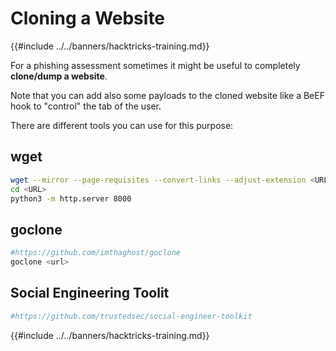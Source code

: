 # Cloning a Website

{{#include ../../banners/hacktricks-training.md}}


For a phishing assessment sometimes it might be useful to completely **clone/dump a website**.

Note that you can add also some payloads to the cloned website like a BeEF hook to "control" the tab of the user.

There are different tools you can use for this purpose:

## wget

```bash
wget --mirror --page-requisites --convert-links --adjust-extension <URL>
cd <URL>
python3 -m http.server 8000
```

## goclone

```bash
#https://github.com/imthaghost/goclone
goclone <url>
```

## Social Engineering Toolit

```bash
#https://github.com/trustedsec/social-engineer-toolkit
```


{{#include ../../banners/hacktricks-training.md}}



